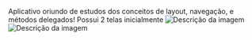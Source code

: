 Aplicativo oriundo de estudos dos conceitos de layout, navegação, e métodos delegados!
Possui 2 telas inicialmente
![Descrição da imagem](ImagensReadme/Print01)
![Descrição da imagem](ImagensReadme/Print02)
